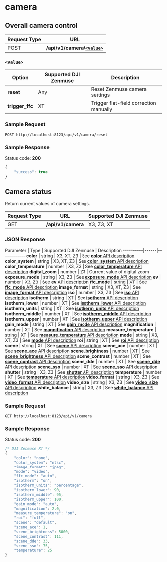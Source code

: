 camera
======

Overall camera control
----------------------

Request Type | URL
-------------|----
POST | **/api/v1/camera/[`<value>`](#-value-)**

### `<value>`

Option | Supported DJI Zenmuse | Description
-------|-------------------|------------
**reset** | Any | Reset Zenmuse camera settings
**trigger_ffc** | XT | Trigger flat-field correction manually

### Sample Request

```http
POST http://localhost:8123/api/v1/camera/reset
```

### Sample Response

Status code: **200**

```javascript
{
    "success": true
}
```

Camera status
-------------

Return current values of camera settings.

Request Type | URL | Supported DJI Zenmuse
-------------|-----|-----------------------
GET |  **/api/v1/camera** | X3, Z3, XT

### JSON Response

Parameter | Type | Supported DJI Zenmuse | Description
----------|------|------------
**сolor** | string | X3, XT, Z3 | See [**color** API description](/camadapter/api/color/)
**color_system** | string | X3, XT, Z3 | See [**color_system** API description](/camadapter/api/color_system/)
**color_temperature** | number | X3, Z3 | See [**color_temperature** API description](/camadapter/api/color_temperature/)
**digital_zoom** | number | Z3 | Current value of digital zoom
**exposure_mode** | string | X3, Z3 | See [**exposure_mode** API description](/camadapter/api/exposure_mode/)
**ev** | number | X3, Z3 | See [**ev** API description](/camadapter/api/ev/)
**ffc_mode** | string | XT | See [**ffc_mode** API description](/camadapter/api/ffc_mode/)
**image_format** | string | X3, XT, Z3 | See [**image_format** API description](/camadapter/api/image_format/)
**iso** | number | X3, Z3 | See [**iso** API description](/camadapter/api/iso/)
**isotherm** | string | XT | See [**isotherm** API description](/camadapter/api/isotherm/)
**isotherm_lower** | number | XT | See [**isotherm_lower** API description](/camadapter/api/isotherm_lower/)
**isotherm_units** | string | XT | See [**isotherm_units** API description](/camadapter/api/isotherm_units/)
**isotherm_middle** | number | XT | See [**isotherm_middle** API description](/camadapter/api/isotherm_middle/)
**isotherm_upper** | number | XT | See [**isotherm_upper** API description](/camadapter/api/isotherm_upper/)
**gain_mode** | string | XT | See [**gain_mode** API description](/camadapter/api/gain_mode/)
**magnification** | number | XT | See [**magnification** API description](/camadapter/api/magnification/)
**measure_temperature** | string | XT | See [**measure_temperature** API description](/camadapter/api/measure_temperature/)
**mode** | string | X3, XT, Z3 | See [**mode** API description](/camadapter/api/mode/)
**roi** | string | XT | See [**roi** API description](/camadapter/api/roi/)
**scene** | string | XT | See [**scene** API description](/camadapter/api/scene/)
**scene_ace** | number | XT | See [**scene_ace** API description](/camadapter/api/scene_ace/)
**scene_brightness** | number | XT | See [**scene_brightness** API description](/camadapter/api/scene_brightness/)
**scene_contrast** | number | XT | See [**scene_contrast** API description](/camadapter/api/scene_contrast/)
**scene_dde** | number | XT | See [**scene_dde** API description](/camadapter/api/scene_dde/)
**scene_sso** | number | XT | See [**scene_sso** API description](/camadapter/api/scene_sso/)
**shutter** | string | X3, Z3 | See [**shutter** API description](/camadapter/api/shutter/)
**temperature** | number | XT | See [**temperature** API description](/camadapter/api/temperature/)
**video_format** | string | X3, Z3 | See [**video_format** API description](/camadapter/api/video_format/)
**video_size** | string | X3, Z3 | See [**video_size** API description](/camadapter/api/video_size/)
**white_balance** | string | X3, Z3 | See [**white_balance** API description](/camadapter/api/white_balance/)

### Sample Request

```http
GET http://localhost:8123/api/v1/camera
```

### Sample Response

Status code: **200**

```javascript
/* DJI Zenmuse XT */
{
    "color": "none",
    "color_system": "ntsc",
    "image_format": "jpeg",
    "mode": "video",
    "ffc_mode": "auto",
    "isotherm": "on",
    "isotherm_units": "percentage",
    "isotherm_lower": 90,
    "isotherm_middle": 95,
    "isotherm_upper": 100,
    "gain_mode": "auto",
    "magnification": 2.0,
    "measure_temperature": "on",
    "roi": "full",
    "scene": "default",
    "scene_ace": 1,
    "scene_brightness": 5000,
    "scene_contrast": 111,
    "scene_dde": 33,
    "scene_sso": 75,
    "temperature": 25
}
```
